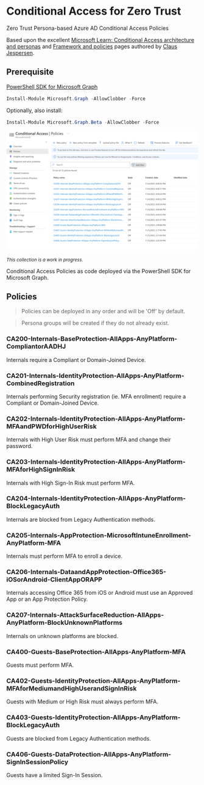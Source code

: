 # Conditional Access for Zero Trust

Zero Trust Persona-based Azure AD Conditional Access Policies

Based upon the excellent [Microsoft Learn: Conditional Access architecture and personas](https://learn.microsoft.com/en-us/azure/architecture/guide/security/conditional-access-architecture) and [Framework and policies](https://learn.microsoft.com/en-us/azure/architecture/guide/security/conditional-access-framework) pages authored by [Claus Jespersen](https://www.linkedin.com/in/claus-jespersen-25b0422/).

## Prerequisite
[PowerShell SDK for Microsoft Graph](https://github.com/microsoftgraph/msgraph-sdk-powershell)
```powershell
Install-Module Microsoft.Graph -AllowClobber -Force
```
Optionally, also install:
```powershell
Install-Module Microsoft.Graph.Beta -AllowClobber -Force
```

<img src="images/overview.PNG" width="800">

<small>*This collection is a work in progress*.</small>

Conditional Access Policies as code deployed via the PowerShell SDK for Microsoft Graph.

## Policies

> Policies can be deployed in any order and will be 'Off' by default. 

> Persona groups will be created if they do not already exist.

### CA200-Internals-BaseProtection-AllApps-AnyPlatform-CompliantorAADHJ
Internals require a Compliant or Domain-Joined Device.

### CA201-Internals-IdentityProtection-AllApps-AnyPlatform-CombinedRegistration
Internals performing Security registration (ie. MFA enrollment) require a Compliant or Domain-Joined Device.

### CA202-Internals-IdentityProtection-AllApps-AnyPlatform-MFAandPWDforHighUserRisk
Internals with High User Risk must perform MFA and change their password.

### CA203-Internals-IdentityProtection-AllApps-AnyPlatform-MFAforHighSignInRisk
Internals with High Sign-In Risk must perform MFA.

### CA204-Internals-IdentityProtection-AllApps-AnyPlatform-BlockLegacyAuth
Internals are blocked from Legacy Authentication methods.

### CA205-Internals-AppProtection-MicrosoftIntuneEnrollment-AnyPlatform-MFA
Internals must perform MFA to enroll a device.

### CA206-Internals-DataandAppProtection-Office365-iOSorAndroid-ClientAppORAPP
Internals accessing Office 365 from iOS or Android must use an Approved App or an App Protection Policy.

### CA207-Internals-AttackSurfaceReduction-AllApps-AnyPlatform-BlockUnknownPlatforms
Internals on unknown platforms are blocked.

### CA400-Guests-BaseProtection-AllApps-AnyPlatform-MFA
Guests must perform MFA.

### CA402-Guests-IdentityProtection-AllApps-AnyPlatform-MFAforMediumandHighUserandSignInRisk
Guests with Medium or High Risk must always perform MFA.

### CA403-Guests-IdentityProtection-AllApps-AnyPlatform-BlockLegacyAuth
Guests are blocked from Legacy Authentication methods.

### CA406-Guests-DataProtection-AllApps-AnyPlatform-SignInSessionPolicy
Guests have a limited Sign-In Session.
